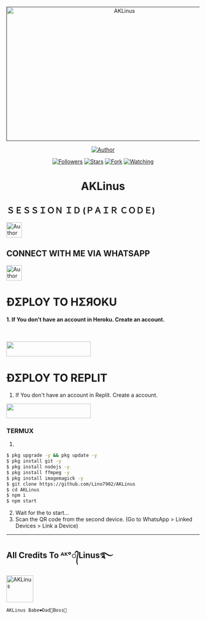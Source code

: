  <p align="center">  
  <a href="">
    <img alt="AKLinus" width="600" height="350" src="https://telegra.ph/file/3c880d7298640199eca25.jpg">
  </a>
</p>



<p align="center">
<a href="https://github.com/Lino7902/AKLinus"><img title="Author" src="https://img.shields.io/badge/THE AKLinus -black?style=for-the-badge&logo=github"></a>
<p/>

<p align="center">
<a href="https://github.com/Lino7902?tab=followers"><img title="Followers" src="https://img.shields.io/github/followers/Lino7902?label=Followers&style=social"></a>
<a href="https://github.com/Lino7902/AKLinus/stargazers/"><img title="Stars" src="https://img.shields.io/github/stars/Lino7902/AKLinus?&style=social"></a>
<a href="https://github.com/Lino7902/AKLinus/network/members"><img title="Fork" src="https://img.shields.io/github/forks/Lino7902/AKLinus?style=social"></a>
<a href="https://github.com/Lino7902/AKLinus/watchers"><img title="Watching" src="https://img.shields.io/github/watchers/Lino7902/AKLinus?label=Watching&style=social"></a>
</p>
 
<h1 align="center">AKLinus</h1>

<h2 align="left">ＳＥＳＳＩＯＮ ＩＤ (ＰＡＩＲ ＣＯＤＥ)</h2>
<p align="left">
<a href="https://replit.com/@LinusOduor/Pairing-AKLinus"><img height= "40" title="Author" src="https://img.shields.io/badge/SESSION ID-black?style=for-the-badge&logo=replit"></a>
 <h2 align="left">CONNECT WITH ME VIA WHATSAPP</h2>
<p/>
<a href="https://wa.me/254768276341"><img height= "40" title="Author" src="https://img.shields.io/badge/WHATSAPP-black?style=for-the-badge&logo=whatsapp"></a
                                                                                                                                                           
                                                                                                                                                           
****




<h1 align="left">ÐΣPLOY TO HΣЯOKU</h1> 

#### 1. If You don't have an account in Heroku. Create an account.
<br>
       <p align="left"><a href="https://signup.heroku.com"> <img src="https://img.shields.io/badge/heroku%20Account-purple?style=for-the-badge&logo=heroku" width="220" height="38.45"/></a></p>



<h1 align="left">ÐΣPLOY TO REPLIT</h1> 

1. If You don't have an account in Replit. Create a account.
    <br>
<p align="left"><a href="https://replit.com/signup"> <img src="https://img.shields.io/badge/replit%20Account-purple?style=for-the-badge&logo=replit" width="220" height="38.45"/></a></p>


### TERMUX
1. 
```sh
$ pkg upgrade -y && pkg update -y
$ pkg install git -y
$ pkg install nodejs -y
$ pkg install ffmpeg -y
$ pkg install imagemagick -y
$ git clone https://github.com/Lino7902/AKLinus
$ cd AKLinus
$ npm i 
$ npm start
```
2. Wait for the to start...
3. Scan the QR code from the second device. (Go to WhatsApp > Linked Devices > Link a Device) 
---------

<h2 align="left">All Credits To ᴬᴷ°᭄Linus࿐</h2>

<a href="https://github.com/Lino7902"><img src="https://telegra.ph/file/3c880d7298640199eca25.jpg" width="70" height="70" alt="AKLinus"/></a>
  
`AKLinus Babe❤Dad💚Boss💙`

